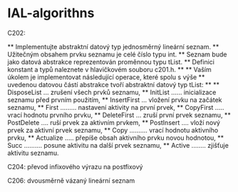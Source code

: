 # IAL-algorithns

C202: 

** Implementujte abstraktní datový typ jednosměrný lineární seznam.
** Užitečným obsahem prvku seznamu je celé číslo typu int.
** Seznam bude jako datová abstrakce reprezentován proměnnou typu tList.
** Definici konstant a typů naleznete v hlavičkovém souboru c201.h.
**
** Vaším úkolem je implementovat následující operace, které spolu s výše
** uvedenou datovou částí abstrakce tvoří abstraktní datový typ tList:
**
**      DisposeList ... zrušení všech prvků seznamu,
**      InitList ...... inicializace seznamu před prvním použitím,
**      InsertFirst ... vložení prvku na začátek seznamu,
**      First ......... nastavení aktivity na první prvek,
**      CopyFirst ..... vrací hodnotu prvního prvku,
**      DeleteFirst ... zruší první prvek seznamu,
**      PostDelete .... ruší prvek za aktivním prvkem,
**      PostInsert .... vloží nový prvek za aktivní prvek seznamu,
**      Copy .......... vrací hodnotu aktivního prvku,
**      Actualize ..... přepíše obsah aktivního prvku novou hodnotou,
**      Succ .......... posune aktivitu na další prvek seznamu,
**      Active ........ zjišťuje aktivitu seznamu.

C204: převod infixového výrazu na postfixový 

C206: dvousměrně vázaný lineární seznam 

